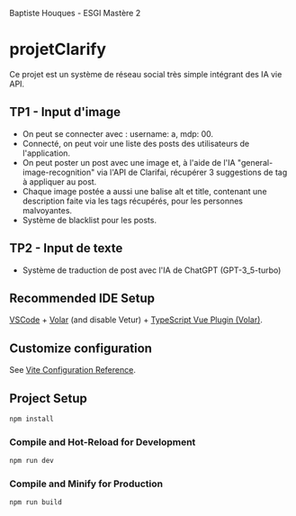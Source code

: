Baptiste Houques - ESGI Mastère 2

# projetClarify

Ce projet est un système de réseau social très simple intégrant des IA vie API.
## TP1 - Input d'image
- On peut se connecter avec : username: a, mdp: 00.  
- Connecté, on peut voir une liste des posts des utilisateurs de l'application.  
- On peut poster un post avec une image et, à l'aide de l'IA "general-image-recognition" via l'API de Clarifai, récupérer 3 suggestions de tag à appliquer au post.  
- Chaque image postée a aussi une balise alt et title, contenant une description faite via les tags récupérés, pour les personnes malvoyantes.
- Système de blacklist pour les posts.

## TP2 - Input de texte
- Système de traduction de post avec l'IA de ChatGPT (GPT-3_5-turbo)

## Recommended IDE Setup

[VSCode](https://code.visualstudio.com/) + [Volar](https://marketplace.visualstudio.com/items?itemName=Vue.volar) (and disable Vetur) + [TypeScript Vue Plugin (Volar)](https://marketplace.visualstudio.com/items?itemName=Vue.vscode-typescript-vue-plugin).

## Customize configuration

See [Vite Configuration Reference](https://vitejs.dev/config/).

## Project Setup

```sh
npm install
```

### Compile and Hot-Reload for Development

```sh
npm run dev
```

### Compile and Minify for Production

```sh
npm run build
```
